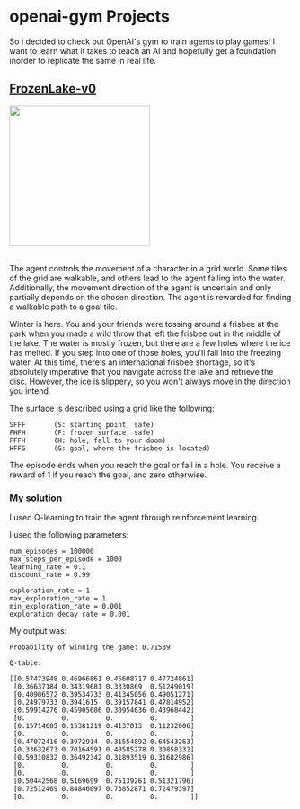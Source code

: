 # openai-gym Projects

So I decided to check out OpenAI's gym to train agents to play games! I want to learn what it takes to teach an AI and hopefully get a foundation inorder to replicate the same in real life.



## [FrozenLake-v0](https://github.com/openai/gym/wiki/FrozenLake-v0)

<div align=”center”><img src="https://user-images.githubusercontent.com/46392391/92300748-fa250480-ef7a-11ea-8472-d11cd69d48fb.png" height="250"><div>
<br>

The agent controls the movement of a character in a grid world. Some tiles of the grid are walkable, and others lead to the agent falling into the water. Additionally, the movement direction of the agent is uncertain and only partially depends on the chosen direction. The agent is rewarded for finding a walkable path to a goal tile.

Winter is here. You and your friends were tossing around a frisbee at the park when you made a wild throw that left the frisbee out in the middle of the lake. The water is mostly frozen, but there are a few holes where the ice has melted. If you step into one of those holes, you'll fall into the freezing water. At this time, there's an international frisbee shortage, so it's absolutely imperative that you navigate across the lake and retrieve the disc. However, the ice is slippery, so you won't always move in the direction you intend.

The surface is described using a grid like the following:
```
SFFF       (S: starting point, safe)
FHFH       (F: frozen surface, safe)
FFFH       (H: hole, fall to your doom)
HFFG       (G: goal, where the frisbee is located)
```

The episode ends when you reach the goal or fall in a hole. You receive a reward of 1 if you reach the goal, and zero otherwise.

### [My solution](frozenlake.py)

I used Q-learning to train the agent through reinforcement learning.

I used the following parameters:
```
num_episodes = 100000
max_steps_per_episode = 1000
learning_rate = 0.1
discount_rate = 0.99

exploration_rate = 1
max_exploration_rate = 1
min_exploration_rate = 0.001
exploration_decay_rate = 0.001
```
My output was:
```
Probability of winning the game: 0.71539

Q-table:

[[0.57473948 0.46966861 0.45608717 0.47724861]
 [0.36637184 0.34319681 0.3330869  0.51249019]
 [0.40906572 0.39534733 0.41345056 0.49051271]
 [0.24979733 0.3941615  0.39157841 0.47814952]
 [0.59914276 0.45905686 0.30954636 0.43968442]
 [0.         0.         0.         0.        ]
 [0.15714605 0.15381219 0.4137013  0.11232006]
 [0.         0.         0.         0.        ]
 [0.47072416 0.3972914  0.31554892 0.64543263]
 [0.33632673 0.70164591 0.40585278 0.30858332]
 [0.59310832 0.36492342 0.31893519 0.31682986]
 [0.         0.         0.         0.        ]
 [0.         0.         0.         0.        ]
 [0.50442568 0.5169699  0.75139261 0.51321796]
 [0.72512469 0.84846097 0.73852871 0.72479397]
 [0.         0.         0.         0.        ]]
 ```

